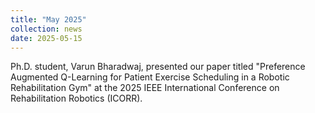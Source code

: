 ```yaml
---
title: "May 2025"
collection: news
date: 2025-05-15
---
```

Ph.D. student, Varun Bharadwaj, presented our paper titled "Preference Augmented Q-Learning for Patient Exercise Scheduling in a Robotic Rehabilitation Gym" at the 2025 IEEE International Conference on Rehabilitation Robotics (ICORR).
